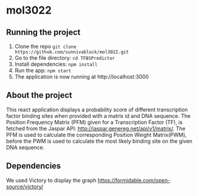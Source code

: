 # mol3022

## Running the project

1. Clone the repo `git clone https://github.com/sunnivablock/mol3022.git`
2. Go to the file directory: `cd TFBSPredictor`
3. Install dependencies: `npm install`
4. Run the app: `npm start`
5. The application is now running at http://localhost:3000

## About the project

This react application displays a probability score of different transcription factor binding sites when provided with a matrix id and DNA sequence.
The Position Frequency Matrix (PFM) given for a Transcription Factor (TF), is fetched from the Jaspar API: http://jaspar.genereg.net/api/v1/matrix/. The PFM is used to calculate the corresponding Position Weight Matrix(PWM), before the PWM is used to calculate the most likely binding site on the given DNA sequence.

## Dependencies
We used Victory to display the graph https://formidable.com/open-source/victory/

